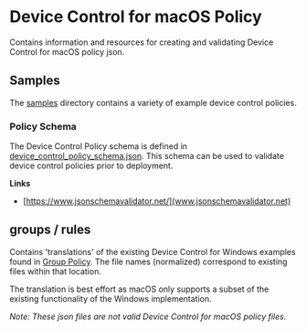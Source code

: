 # Device Control for macOS Policy

Contains information and resources for creating and validating Device Control for macOS policy json.

## Samples

The [samples](samples/README.md) directory contains a variety of example device control policies.



### Policy Schema

The Device Control Policy schema is defined in [device_control_policy_schema.json](./device_control_policy_schema.json).  This schema can be used to validate device control policies prior to deployment.

**Links**
* [https://www.jsonschemavalidator.net/](www.jsonschemavalidator.net)

## groups / rules

Contains 'translations' of the existing Device Control for Windows examples found in [Group Policy](/Removable%20Storage%20Access%20Control%20Samples/Group%20Policy/).  The file names (normalized) correspond to existing files within that location.

The translation is best effort as macOS only supports a subset of the existing functionality of the Windows implementation.

_Note: These json files are not valid Device Control for macOS policy files._


